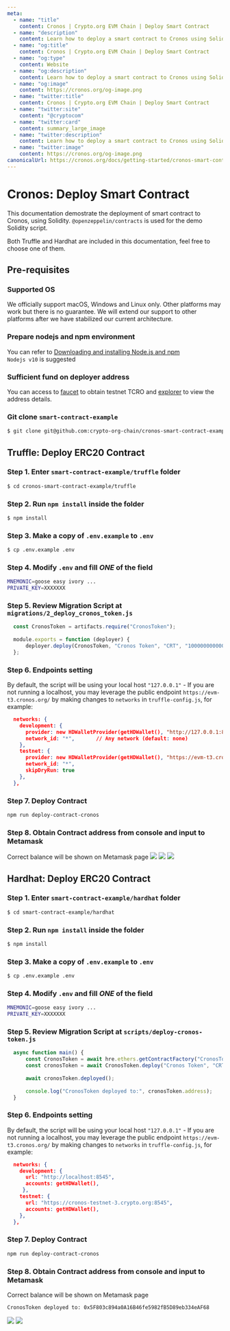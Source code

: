 ```yaml
---
meta:
  - name: "title"
    content: Cronos | Crypto.org EVM Chain | Deploy Smart Contract
  - name: "description"
    content: Learn how to deploy a smart contract to Cronos using Solidity, both Truffle and Hardhat are included in this technical documentation.
  - name: "og:title"
    content: Cronos | Crypto.org EVM Chain | Deploy Smart Contract
  - name: "og:type"
    content: Website
  - name: "og:description"
    content: Learn how to deploy a smart contract to Cronos using Solidity, both Truffle and Hardhat are included in this technical documentation.
  - name: "og:image"
    content: https://cronos.org/og-image.png
  - name: "twitter:title"
    content: Cronos | Crypto.org EVM Chain | Deploy Smart Contract
  - name: "twitter:site"
    content: "@cryptocom"
  - name: "twitter:card"
    content: summary_large_image
  - name: "twitter:description"
    content: Learn how to deploy a smart contract to Cronos using Solidity, both Truffle and Hardhat are included in this technical documentation.
  - name: "twitter:image"
    content: https://cronos.org/og-image.png
canonicalUrl: https://cronos.org/docs/getting-started/cronos-smart-contract.html
---
```


# Cronos: Deploy Smart Contract

This documentation demostrate the deployment of smart contract to Cronos, using Solidity. `@openzeppelin/contracts` is used for the demo Solidity script.

Both Truffle and Hardhat are included in this documentation, feel free to choose one of them.

## Pre-requisites

### Supported OS

We officially support macOS, Windows and Linux only. Other platforms may work but there is no guarantee. We will extend our support to other platforms after we have stabilized our current architecture.

### Prepare nodejs and npm environment 

You can refer to [Downloading and installing Node.js and npm](https://docs.npmjs.com/downloading-and-installing-node-js-and-npm)  
`Nodejs v10` is suggested 

### Sufficient fund on deployer address
You can access to [faucet](https://cronos.org/faucet) to obtain testnet TCRO and [explorer](https://testnet.cronoscan.com/) to view the address details.

### Git clone `smart-contract-example`
  ```bash
  $ git clone git@github.com:crypto-org-chain/cronos-smart-contract-example.git
  ```

## Truffle: Deploy ERC20 Contract

### Step 1. Enter `smart-contract-example/truffle` folder
  ```bash
  $ cd cronos-smart-contract-example/truffle
  ```

### Step 2. Run `npm install` inside the folder
  ```bash
  $ npm install
  ```

### Step 3. Make a copy of `.env.example` to `.env`
  ```bash
  $ cp .env.example .env
  ```

### Step 4. Modify `.env` and fill *ONE* of the field
  ```bash
  MNEMONIC=goose easy ivory ...
  PRIVATE_KEY=XXXXXXX
  ```

### Step 5. Review Migration Script at `migrations/2_deploy_cronos_token.js`
  ```javascript
    const CronosToken = artifacts.require("CronosToken");
    
    module.exports = function (deployer) {
        deployer.deploy(CronosToken, "Cronos Token", "CRT", "1000000000000000000000000");
    };
  ```
  

### Step 6. Endpoints setting
By default, the script will be using your local host `"127.0.0.1"`  - If you are not running a localhost, you may leverage the public endpoint `https://evm-t3.cronos.org/` by making changes to `networks` in `truffle-config.js`, for example:

```json
  networks: {
    development: {
      provider: new HDWalletProvider(getHDWallet(), "http://127.0.0.1:8545"), // TODO
      network_id: "*",       // Any network (default: none)
    },
    testnet: {
      provider: new HDWalletProvider(getHDWallet(), "https://evm-t3.cronos.org:443"), // TODO 
      network_id: "*",
      skipDryRun: true
    },
  },
```

### Step 7. Deploy Contract
  ```bash
  npm run deploy-contract-cronos
  ```

### Step 8. Obtain Contract address from console and input to Metamask
Correct balance will be shown on Metamask page
<img src="./assets/cronos-smart-contract/truffle_deploy_contract_address.png" />
<img src="./assets/cronos-smart-contract/metamask_add_tokens.png" />
<img src="./assets/cronos-smart-contract/metamask_add_token_success.png" />

## Hardhat: Deploy ERC20 Contract
### Step 1. Enter `smart-contract-example/hardhat` folder
  ```bash
  $ cd smart-contract-example/hardhat
  ```

### Step 2. Run `npm install` inside the folder
  ```bash
  $ npm install
  ```

### Step 3. Make a copy of `.env.example` to `.env`
  ```bash
  $ cp .env.example .env
  ```

### Step 4. Modify `.env` and fill *ONE* of the field
  ```bash
  MNEMONIC=goose easy ivory ...
  PRIVATE_KEY=XXXXXXX
  ```

### Step 5. Review Migration Script at `scripts/deploy-cronos-token.js`
  ```javascript
    async function main() {
        const CronosToken = await hre.ethers.getContractFactory("CronosToken");
        const cronosToken = await CronosToken.deploy("Cronos Token", "CRT", "1000000000000000000000000");
    
        await cronosToken.deployed();
    
        console.log("CronosToken deployed to:", cronosToken.address);
    }
  ```

### Step 6. Endpoints setting
By default, the script will be using your local host `"127.0.0.1"`  - If you are not running a localhost, you may leverage the public endpoint `https://evm-t3.cronos.org/` by making changes to `networks` in `truffle-config.js`, for example:

```json
  networks: {
    development: {
      url: "http://localhost:8545",
      accounts: getHDWallet(),
     },
    testnet: {
      url: "https://cronos-testnet-3.crypto.org:8545",
      accounts: getHDWallet(),
    },
  },
```
### Step 7. Deploy Contract
  ```bash
  npm run deploy-contract-cronos
  ```

### Step 8. Obtain Contract address from console and input to Metamask
Correct balance will be shown on Metamask page
  ```bash
  CronosToken deployed to: 0x5F803c894a0A16B46fe5982fB5D89eb334eAF68
  ```
<img src="./assets/cronos-smart-contract/metamask_add_tokens.png" />
<img src="./assets/cronos-smart-contract/metamask_add_token_success.png" />
